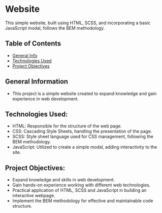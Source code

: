 # Website
 This simple website, built using HTML, SCSS, and incorporating a basic JavaScript modal, follows the BEM methodology.

## Table of Contents
- [General Info](#general-information)
- [Technologies Used](#technologies-used)
- [Project Objectives](#project-objectives)

## General Information
- This project is a simple website created to expand knowledge and gain experience in web development.
  
## Technologies Used:
- HTML: Responsible for the structure of the web page.
- CSS: Cascading Style Sheets, handling the presentation of the page.
- SCSS: Style sheet language used for CSS management, following the BEM methodology.
- JavaScript: Utilized to create a simple modal, adding interactivity to the site.
  
## Project Objectives:
- Expand knowledge and skills in web development.
- Gain hands-on experience working with different web technologies.
- Practical application of HTML, SCSS and JavaScript in building an interactive webpage.
- Implement the BEM methodology for effective and maintainable code structure.
